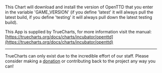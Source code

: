 This Chart will download and install the version of OpenTTD that you enter in the variable 'GAME_VERSION' (if you define 'latest' it will always pull the latest build, if you define 'testing' it will always pull down the latest testing build).

This App is supplied by TrueCharts, for more information visit the manual: [https://truecharts.org/docs/charts/incubator/openttd](https://truecharts.org/docs/charts/incubator/openttd)

---

TrueCharts can only exist due to the incredible effort of our staff.
Please consider making a [donation](https://truecharts.org/docs/about/sponsor) or contributing back to the project any way you can!
